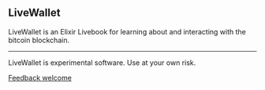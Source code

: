 ## LiveWallet

LiveWallet is an Elixir Livebook for learning about and interacting with the bitcoin blockchain.

---

LiveWallet is experimental software. Use at your own risk.

[Feedback welcome](./issues/new)